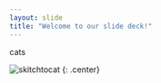 ```yaml
---
layout: slide
title: "Welcome to our slide deck!"
---
```


cats

![skitchtocat](https://octodex.github.com/images/skitchtocat.png)
{: .center}
